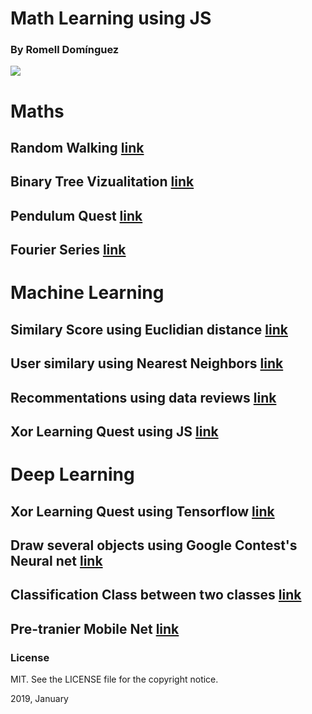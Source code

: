 # Math Learning using JS

### By Romell Domínguez
[![](https://raw.githubusercontent.com/romellfudi/assets/master/favicon.ico)](https://www.romellfudi.com/)

# Maths

## Random Walking [link](walk/)

## Binary Tree Vizualitation [link](binary_tree/)

## Pendulum Quest [link](pendulum/)

## Fourier Series [link](fourier_series/)

# Machine Learning

## Similary Score using Euclidian distance [link](similary_score/)

## User similary using Nearest Neighbors [link](nearest_neighbors/)

## Recommentations using data reviews [link](movie_recommendation/)

## Xor Learning Quest using JS [link](xor_js/)

# Deep Learning

## Xor Learning Quest using Tensorflow [link](xor_tensorflow/)

## Draw  several objects using Google Contest's Neural net [link](quick_draw/)

## Classification Class between two classes [link](camera_classifier/)

## Pre-tranier Mobile Net [link](mobilenet/)

### License
MIT. See the LICENSE file for the copyright notice.

2019, January